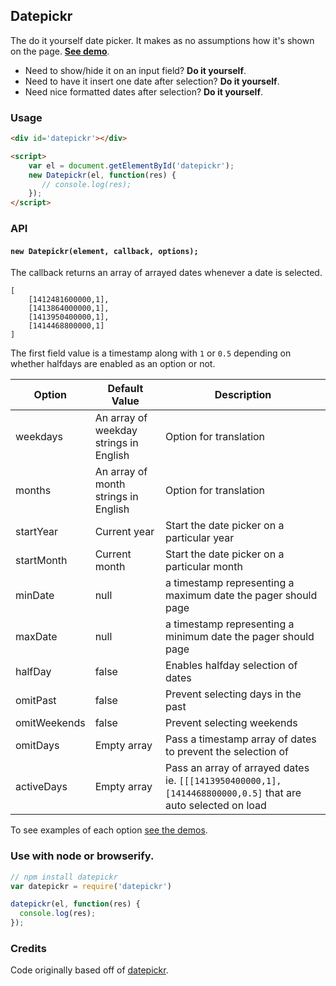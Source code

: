 Datepickr
---

The do it yourself date picker. It makes as no assumptions how it's shown on
the page. [__See demo__](http://tristen.ca/datepickr/demo/).

- Need to show/hide it on an input field? __Do it yourself__.
- Need to have it insert one date after selection? __Do it yourself__.
- Need nice formatted dates after selection? __Do it yourself__.

### Usage

``` html
<div id='datepickr'></div>

<script>
    var el = document.getElementById('datepickr');
    new Datepickr(el, function(res) {
       // console.log(res);
    });
</script>

```

### API

#### `new Datepickr(element, callback, options);`

The callback returns an array of arrayed dates whenever a date is selected.

```
[
    [1412481600000,1],
    [1413864000000,1],
    [1413950400000,1],
    [1414468800000,1]
]
```

The first field value is a timestamp along with `1` or `0.5` depending on
whether halfdays are enabled as an option or not.

| Option | Default Value | Description |
| ---- | ---- | ---- |
| weekdays | An array of weekday strings in English | Option for translation |
| months | An array of month strings in English | Option for translation |
| startYear | Current year | Start the date picker on a particular year |
| startMonth | Current month | Start the date picker on a particular month |
| minDate | null | a timestamp representing a maximum date the pager should page |
| maxDate | null | a timestamp representing a minimum date the pager should page |
| halfDay | false | Enables halfday selection of dates |
| omitPast | false | Prevent selecting days in the past |
| omitWeekends | false | Prevent selecting weekends |
| omitDays | Empty array | Pass a timestamp array of dates to prevent the selection of |
| activeDays | Empty array | Pass an array of arrayed dates ie. `[[[1413950400000,1],[1414468800000,0.5]` that are auto selected on load |

To see examples of each option [see the demos](http://tristen.ca/datepickr/demo/).

### Use with node or browserify.

``` js
// npm install datepickr
var datepickr = require('datepickr')

datepickr(el, function(res) {
  console.log(res);
});

```

### Credits

Code originally based off of [datepickr](https://code.google.com/p/datepickr/).
